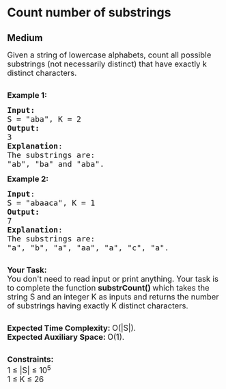 # Count number of substrings
## Medium
<div class="problems_problem_content__Xm_eO"><p><span style="font-size:18px">Given a string of lowercase alphabets, count all possible substrings (not necessarily distinct) that have exactly k distinct characters.&nbsp;</span></p>

<p><br>
<span style="font-size:18px"><strong>Example 1:</strong></span></p>

<pre><span style="font-size:18px"><strong>Input:</strong>
S = "aba", K = 2
<strong>Output:</strong>
3
<strong>Explanation</strong>:
The substrings are:
"ab", "ba" and "aba".</span>
</pre>

<p><span style="font-size:18px"><strong>Example 2:</strong></span></p>

<pre><span style="font-size:18px"><strong>Input</strong>: 
S = "abaaca", K = 1
<strong>Output:</strong>
7
<strong>Explanation</strong>:
The substrings are:
"a", "b", "a", "aa", "a", "c", "a". </span>
</pre>

<p><br>
<span style="font-size:18px"><strong>Your Task:</strong><br>
You don't need to read input or print anything. Your task is to complete the function&nbsp;<strong>substrCount()&nbsp;</strong>which takes the string S and an integer K as inputs and returns the number of substrings having exactly K distinct characters.</span></p>

<p><br>
<span style="font-size:18px"><strong>Expected Time Complexity:&nbsp;</strong>O(|S|).<br>
<strong>Expected Auxiliary Space:&nbsp;</strong>O(1).</span></p>

<p><br>
<span style="font-size:18px"><strong>Constraints:</strong><br>
1 ≤ |S| ≤ 10<sup>5</sup><br>
1 ≤ K ≤ 26</span></p>
</div>